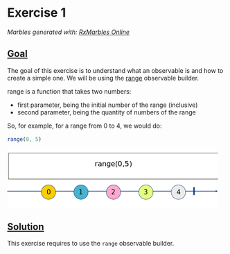 Exercise 1 
==========

_Marbles generated with: [RxMarbles Online](https://rx-marbles-online.herokuapp.com/)_

## [Goal](./index.test.js)

The goal of this exercise is to understand what an observable is and how to create a simple one. We will be using
the [range](https://rxjs.dev/api/index/function/range) observable builder.

range is a function that takes two numbers:

* first parameter, being the initial number of the range (inclusive)
* second parameter, being the quantity of numbers of the range

So, for example, for a range from 0 to 4, we would do:

```js
range(0, 5)
```
![What does the range say](./img/ex1.png)

## [Solution](./index.js)

This exercise requires to use the `range` observable builder.